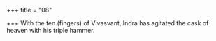 +++
title = "08"

+++
With the ten (fingers) of Vivasvant, Indra has agitated the cask
of heaven with his triple hammer.
